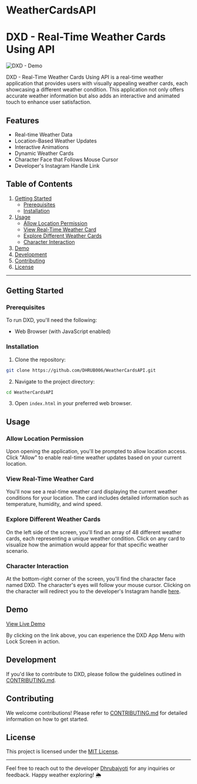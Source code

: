 
# WeatherCardsAPI

# DXD - Real-Time Weather Cards Using API

![DXD - Demo](https://iili.io/J3x8s49.png)

DXD - Real-Time Weather Cards Using API is a real-time weather application that provides users with visually appealing weather cards, each showcasing a different weather condition. This application not only offers accurate weather information but also adds an interactive and animated touch to enhance user satisfaction.

## Features

- Real-time Weather Data
- Location-Based Weather Updates
- Interactive Animations
- Dynamic Weather Cards
- Character Face that Follows Mouse Cursor
- Developer's Instagram Handle Link

## Table of Contents

1. [Getting Started](#getting-started)
   - [Prerequisites](#prerequisites)
   - [Installation](#installation)
2. [Usage](#usage)
   - [Allow Location Permission](#allow-location-permission)
   - [View Real-Time Weather Card](#view-real-time-weather-card)
   - [Explore Different Weather Cards](#explore-different-weather-cards)
   - [Character Interaction](#character-interaction)
3. [Demo](#demo)
4. [Development](#development)
5. [Contributing](#contributing)
6. [License](#license)

---

## Getting Started

### Prerequisites

To run DXD, you'll need the following:

- Web Browser (with JavaScript enabled)

### Installation

1. Clone the repository:

```bash
git clone https://github.com/DHRUB006/WeatherCardsAPI.git
```

2. Navigate to the project directory:

```bash
cd WeatherCardsAPI
```

3. Open `index.html` in your preferred web browser.

## Usage

### Allow Location Permission

Upon opening the application, you'll be prompted to allow location access. Click "Allow" to enable real-time weather updates based on your current location.

### View Real-Time Weather Card

You'll now see a real-time weather card displaying the current weather conditions for your location. The card includes detailed information such as temperature, humidity, and wind speed.

### Explore Different Weather Cards

On the left side of the screen, you'll find an array of 48 different weather cards, each representing a unique weather condition. Click on any card to visualize how the animation would appear for that specific weather scenario.

### Character Interaction

At the bottom-right corner of the screen, you'll find the character face named DXD. The character's eyes will follow your mouse cursor. Clicking on the character will redirect you to the developer's Instagram handle [here](https://www.instagram.com/dhrubajyoti.official/).

## Demo

[View Live Demo](https://dhrub006.github.io/WeatherCardsAPI/)

By clicking on the link above, you can experience the DXD App Menu with Lock Screen in action.

## Development

If you'd like to contribute to DXD, please follow the guidelines outlined in [CONTRIBUTING.md](CONTRIBUTING.md).

## Contributing

We welcome contributions! Please refer to [CONTRIBUTING.md](CONTRIBUTING.md) for detailed information on how to get started.

## License

This project is licensed under the [MIT License](https://dhrub006.github.io/vCardProfileByDXD/).

---

Feel free to reach out to the developer [Dhrubajyoti](https://www.instagram.com/dhrubajyoti.official/) for any inquiries or feedback. Happy weather exploring! 🌦️
